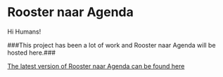 # Rooster naar Agenda

Hi Humans!

###This project has been a lot of work and Rooster naar Agenda will be hosted here.###

[The latest version of Rooster naar Agenda can be found here](https://raw.githubusercontent.com/mvan231/mvan231.github.io/master/LatestRoosterAgenda.json)
